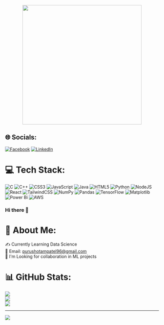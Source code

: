 <div align="center">
  <img height="390" src="https://scontent.fbbi3-1.fna.fbcdn.net/v/t39.30808-6/323624120_703506541135196_3284610199530963040_n.jpg?_nc_cat=106&ccb=1-7&_nc_sid=9c7eae&_nc_ohc=XQueBDIJI6gAX8jgVxn&_nc_ht=scontent.fbbi3-1.fna&oh=00_AfBy69hoJf6AH3SxXtb1gBDLD_FOYcmG3oovniXoycKWgA&oe=6584B2E4"  />
</div>

## 🌐 Socials:
[![Facebook](https://img.shields.io/badge/Facebook-%231877F2.svg?logo=Facebook&logoColor=white)](https://facebook.com/https://www.facebook.com/profile.php?id=100060865659247) [![LinkedIn](https://img.shields.io/badge/LinkedIn-%230077B5.svg?logo=linkedin&logoColor=white)](https://linkedin.com/in/purushotam-patel96) 

# 💻 Tech Stack:
![C](https://img.shields.io/badge/c-%2300599C.svg?style=plastic&logo=c&logoColor=white) ![C++](https://img.shields.io/badge/c++-%2300599C.svg?style=plastic&logo=c%2B%2B&logoColor=white) ![CSS3](https://img.shields.io/badge/css3-%231572B6.svg?style=plastic&logo=css3&logoColor=white) ![JavaScript](https://img.shields.io/badge/javascript-%23323330.svg?style=plastic&logo=javascript&logoColor=%23F7DF1E) ![Java](https://img.shields.io/badge/java-%23ED8B00.svg?style=plastic&logo=openjdk&logoColor=white) ![HTML5](https://img.shields.io/badge/html5-%23E34F26.svg?style=plastic&logo=html5&logoColor=white) ![Python](https://img.shields.io/badge/python-3670A0?style=plastic&logo=python&logoColor=ffdd54) ![NodeJS](https://img.shields.io/badge/node.js-6DA55F?style=plastic&logo=node.js&logoColor=white) ![React](https://img.shields.io/badge/react-%2320232a.svg?style=plastic&logo=react&logoColor=%2361DAFB) ![TailwindCSS](https://img.shields.io/badge/tailwindcss-%2338B2AC.svg?style=plastic&logo=tailwind-css&logoColor=white) ![NumPy](https://img.shields.io/badge/numpy-%23013243.svg?style=plastic&logo=numpy&logoColor=white) ![Pandas](https://img.shields.io/badge/pandas-%23150458.svg?style=plastic&logo=pandas&logoColor=white) ![TensorFlow](https://img.shields.io/badge/TensorFlow-%23FF6F00.svg?style=plastic&logo=TensorFlow&logoColor=white) ![Matplotlib](https://img.shields.io/badge/Matplotlib-%23ffffff.svg?style=plastic&logo=Matplotlib&logoColor=black) ![Power Bi](https://img.shields.io/badge/power_bi-F2C811?style=plastic&logo=powerbi&logoColor=black) ![AWS](https://img.shields.io/badge/AWS-%23FF9900.svg?style=plastic&logo=amazon-aws&logoColor=white)


### Hi there 👋
# 💫 About Me:
✍ Currently Learning Data Science<br>📧 Email: purushotampatel96@gmail.com<br>💫 I'm Looking for collaboration in ML projects 


# 📊 GitHub Stats:
![](https://github-readme-stats.vercel.app/api?username=purushotam12345&theme=tokyonight&hide_border=false&include_all_commits=false&count_private=false)<br/>
![](https://github-readme-streak-stats.herokuapp.com/?user=purushotam12345&theme=tokyonight&hide_border=false)<br/>
![](https://github-readme-stats.vercel.app/api/top-langs/?username=purushotam12345&theme=tokyonight&hide_border=false&include_all_commits=false&count_private=false&layout=compact)

---
[![](https://visitcount.itsvg.in/api?id=purushotam12345&icon=0&color=0)](https://visitcount.itsvg.in)

<!-- Proudly created with GPRM ( https://gprm.itsvg.in ) -->
